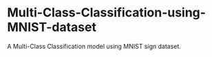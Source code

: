 # Multi-Class-Classification-using-MNIST-dataset
A Multi-Class Classification model using  MNIST sign dataset.
